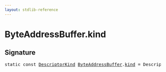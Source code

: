```yaml
---
layout: stdlib-reference
---
```


# ByteAddressBuffer.kind

## Signature
<pre>
<span class='code_keyword'>static</span> <span class='code_keyword'>const</span> <a href="/stdlib-reference/types/descriptorkind-0a/index" class="code_type">DescriptorKind</a> <a href="/stdlib-reference/types/byteaddressbuffer-04b/index" class="code_type">ByteAddressBuffer</a>.<a href="/stdlib-reference/types/byteaddressbuffer-04b/kind" class="code_var">kind</a> = DescriptorKind\.Buffer;
</pre>

